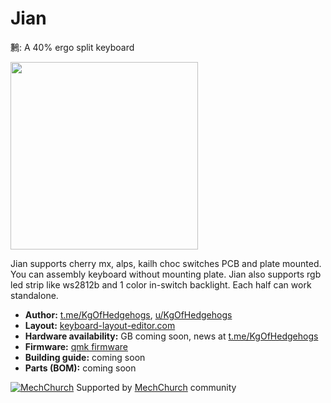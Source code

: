# Jian

鶼: A 40% ergo split keyboard

<img src="https://i.imgur.com/iS3IbHk.jpg" data-canonical-src="Photo/Render/Layout" height="300"/>

Jian supports cherry mx, alps, kailh choc switches PCB and plate mounted. You can assembly keyboard without mounting plate. Jian also supports rgb led strip like ws2812b and 1 color in-switch backlight. Each half can work standalone.

* __Author:__ [t.me/KgOfHedgehogs](https://t.me/The2lb3oz4dr10grOfHedgehogs), [u/KgOfHedgehogs](https://reddit.com/u/KgOfHedgehogs)
* __Layout:__ [keyboard-layout-editor.com](http://www.keyboard-layout-editor.com/#/gists/4b6c2af67148f58ddd6c6b2976c4370f)
* __Hardware availability:__ GB coming soon, news at [t.me/KgOfHedgehogs](https://t.me/KgOfHedgehogs)
* __Firmware:__ [qmk firmware](https://github.com/qmk/qmk_firmware/tree/master/keyboards/jian/)
* __Building guide:__  coming soon
* __Parts (BOM):__ coming soon

[![MechChurch](https://i.imgur.com/QHzKmkz.png)](https://t.me/s/mechchurch) Supported by [MechChurch](https://t.me/s/mechchurch) community
